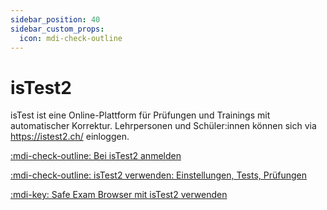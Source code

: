 ```yaml
---
sidebar_position: 40
sidebar_custom_props:
  icon: mdi-check-outline
---
```


# isTest2



isTest ist eine Online-Plattform für Prüfungen und Trainings mit automatischer Korrektur. Lehrpersonen und Schüler:innen können sich via https://istest2.ch/ einloggen.

[:mdi-check-outline: Bei isTest2 anmelden](anmelden/)

[:mdi-check-outline: isTest2 verwenden: Einstellungen, Tests, Prüfungen](verwenden/)

[:mdi-key: Safe Exam Browser mit isTest2 verwenden](seb/)